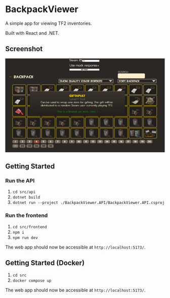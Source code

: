 # BackpackViewer

A simple app for viewing TF2 inventories.

Built with React and .NET.

## Screenshot

![Screenshot](./doc/screenshot.png)

## Getting Started

### Run the API

1. `cd src/api`
2. `dotnet build`
3. `dotnet run --project ./BackpackViewer.API/BackpackViewer.API.csproj`

### Run the frontend

1. `cd src/frontend`
2. `npm i`
3. `npm run dev`

The web app should now be accessible at `http://localhost:5173/`.

## Getting Started (Docker)

1. `cd src`
2. `docker compose up`

The web app should now be accessible at `http://localhost:5173/`.
